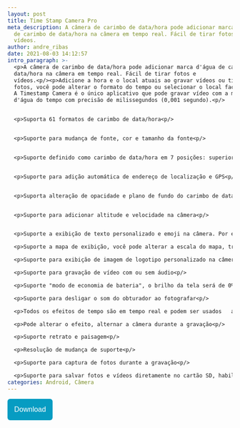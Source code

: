 ```yaml
---
layout: post
title: Time Stamp Camera Pro
meta_description: A câmera de carimbo de data/hora pode adicionar marca d'água
  de carimbo de data/hora na câmera em tempo real. Fácil de tirar fotos e
  vídeos.
author: andre_ribas
date: 2021-08-03 14:12:57
intro_paragraph: >-
  <p>A câmera de carimbo de data/hora pode adicionar marca d'água de carimbo de
  data/hora na câmera em tempo real. Fácil de tirar fotos e
  vídeos.<p/><p>Adicione a hora e o local atuais ao gravar vídeos ou tirar
  fotos, você pode alterar o formato do tempo ou selecionar o local facilmente.
  A Timestamp Camera é o único aplicativo que pode gravar vídeo com a marca
  d'água do tempo com precisão de milissegundos (0,001 segundo).<p/>


  <p>Suporta 61 formatos de carimbo de data/hora<p/>


  <p>Suporte para mudança de fonte, cor e tamanho da fonte<p/>


  <p>Suporte definido como carimbo de data/hora em 7 posições: superior esquerdo, superior central, superior direito, inferior esquerdo, inferior central, inferior direito, centro<p/>


  <p>Suporte para adição automática de endereço de localização e GPS<p/>


  <p>Suporta alteração de opacidade e plano de fundo do carimbo de data/hora<p/>


  <p>Suporte para adicionar altitude e velocidade na câmera<p/>


  <p>Suporte a exibição de texto personalizado e emoji na câmera. Por exemplo, você pode inserir "Bom dia no zoológico"<p/>

  <p>Suporte a mapa de exibição, você pode alterar a escala do mapa, transparência, tamanho, posição<p/>

  <p>Suporte para exibição de imagem de logotipo personalizado na câmera<p/>

  <p>Suporte para gravação de vídeo com ou sem áudio<p/>

  <p>Suporte "modo de economia de bateria", o brilho da tela será de 0% ~ 100% do normal quando ligado. Suporte toque duas vezes para ativar o "Modo de economia de bateria"<p/>

  <p>Suporte para desligar o som do obturador ao fotografar<p/>

  <p>Todos os efeitos de tempo são em tempo real e podem ser usados   ao tirar fotos ou vídeos<p/>

  <p>Pode alterar o efeito, alternar a câmera durante a gravação<p/>

  <p>Suporte retrato e paisagem<p/>

  <p>Resolução de mudança de suporte<p/>

  <p>Suporte para captura de fotos durante a gravação<p/>

  <p>Suporte para salvar fotos e vídeos diretamente no cartão SD, habilite-o na configuração avançada<p/>
categories: Android, Câmera
---
```

<a href="https://seulink.net/TimestampCameraProModStore"><button style="background: #069cc2; border-radius: 6px; padding: 15px; cursor: pointer; color: #fff; border: none; font-size: 16px;">Download</button></a>